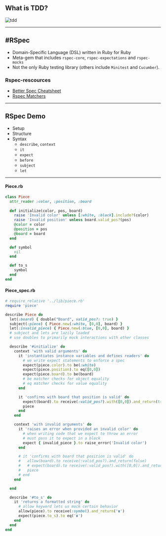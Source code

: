 
## What is TDD?

![tdd](https://aa-ch-lecture-assets.s3.us-west-1.amazonaws.com/rspec/tdd.png)

---

## #RSpec

+ Domain-Specific Language (DSL) written in Ruby for Ruby
+ Meta-gem that includes `rspec-core`, `rspec-expectations` and `rspec-mocks`
+ Not the only Ruby testing library (others include `Minitest` and `Cucumber`).

### Rspec-rescources

- [Better Spec Cheatsheet](https://www.betterspecs.org/)
- [Rspec Matchers](https://rubydoc.info/github/rspec/rspec-expectations/RSpec/Matchers/BuiltIn/)
---

## RSpec Demo

+ Setup
+ Structure
+ Syntax
   + `describe`, `context`
   + `it`
   + `expect`
   + `before`
   + `subject`
   + `let`

---
#### Piece.rb

```ruby
class Piece
  attr_reader :color, :position, :board
  
  def initialize(color, pos, board)
    raise 'Invalid color' unless [:white, :black].include?(color)
    raise 'Invalid position' unless board.valid_pos?(pos)
    @color = color
    @position = pos
    @board = board
  end

  def symbol
    nil
  end

  def to_s
    symbol
  end
end
```

#### Piece_spec.rb

```ruby
# require_relative '../lib/piece.rb'
require 'piece'

describe Piece do
  let(:board) { double("Board", valid_pos?: true) }
  subject(:piece) { Piece.new(:white, [0,0], board) }
  let(:invalid_piece) { Piece.new(:blue, [0,0], board) }
  # subject and lets are lazily loaded
  # use doubles to primarily mock interactions with other classes

  describe '#initialize' do
    context 'with valid arguments' do
      it 'instantiates instance variables and defines readers' do
        # we write expect statements to enforce a spec
        expect(piece.color).to be(:white)
        expect(piece.position).to eq([0,0])
        expect(piece.board).to be(board)
        # be matcher checks for object equality
        # eq matcher checks for value equality
      end    

      it 'confirms with board that position is valid' do
        expect(board).to receive(:valid_pos?).with([0,0]).and_return(true)
        piece
      end
    end

    context 'with invalid arguments' do
      it 'raises an error when provided an invalid color' do
        # when writing code that we expect to throw an error
        # must pass it to expect in a block
        expect { invalid_piece }.to raise_error('Invalid color')
      end

      # it 'confirms with board that position is valid' do
      #   allow(board).to receive(:valid_pos?).and_return(false)
      #   # expect(board).to receive(:valid_pos?).with([0,0]).and_return(true)
      #   piece
      # end
    end

  end

  describe '#to_s' do
    it 'returns a formatted string' do
      # allow keyword lets us mock certain behavior
      allow(piece).to receive(:symbol).and_return('♜')
      expect(piece.to_s).to eq('♜')
    end
  end
end
```
